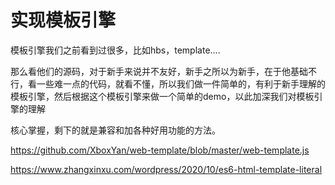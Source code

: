 # 实现模板引擎



模板引擎我们之前看到过很多，比如hbs，template....

那么看他们的源码，对于新手来说并不友好，新手之所以为新手，在于他基础不行，看一些难一点的代码，就看不懂，所以我们做一件简单的，有利于新手理解的模板引擎，然后根据这个模板引擎来做一个简单的demo，以此加深我们对模板引擎的理解

核心掌握，剩下的就是兼容和加各种好用功能的方法。



https://github.com/XboxYan/web-template/blob/master/web-template.js

https://www.zhangxinxu.com/wordpress/2020/10/es6-html-template-literal
